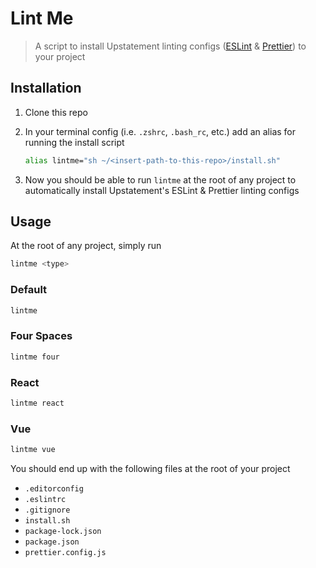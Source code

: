 # Lint Me

> A script to install Upstatement linting configs ([ESLint](https://www.npmjs.com/package/@upstatement/eslint-config) & [Prettier](https://www.npmjs.com/package/@upstatement/prettier-config)) to your project

## Installation

1. Clone this repo

2. In your terminal config (i.e. `.zshrc`, `.bash_rc`, etc.) add an alias for running the install script

   ```sh
   alias lintme="sh ~/<insert-path-to-this-repo>/install.sh"
   ```

3. Now you should be able to run `lintme` at the root of any project to automatically install Upstatement's ESLint & Prettier linting configs

## Usage

At the root of any project, simply run

```sh
lintme <type>
```

### Default

```sh
lintme
```

### Four Spaces

```sh
lintme four
```

### React

```sh
lintme react
```

### Vue

```sh
lintme vue
```

You should end up with the following files at the root of your project

- `.editorconfig`
- `.eslintrc`
- `.gitignore`
- `install.sh`
- `package-lock.json`
- `package.json`
- `prettier.config.js`
